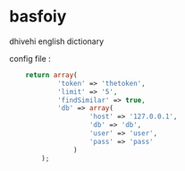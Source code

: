 basfoiy
=======

dhivehi english dictionary


config file :

```php
	return array(
			'token' => 'thetoken',
			'limit' => '5',
			'findSimilar' => true,
			'db' => array(
					'host' => '127.0.0.1',
					'db' => 'db',
					'user' => 'user',
					'pass' => 'pass'
				)
		);